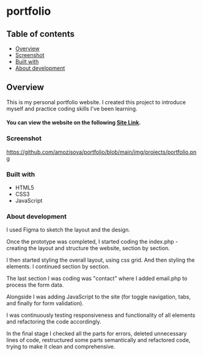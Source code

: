 # portfolio
## Table of contents
  - [Overview](#overview)
  - [Screenshot](#screenshot)
  - [Built with](#built-with)
  - [About development](#about-development)
 
## Overview
This is my personal portfolio website. I created this project to introduce myself and practice coding skills I've been learning.

#### You can view the website on the following [Site Link](https://www.mozisa.eu/).

### Screenshot
https://github.com/amozisova/portfolio/blob/main/img/projects/portfolio.png

### Built with
- HTML5
- CSS3
- JavaScript

### About development
I used Figma to sketch the layout and the design.

Once the prototype was completed, I started coding the index.php - creating the layout and structure the website, section by section.

I then started styling the overall layout, using css grid. And then styling the elements. I continued section by section.

The last section I was coding was "contact" where I added email.php to process the form data.

Alongside I was adding JavaScript to the site (for toggle navigation, tabs, and finally for form validation).

I was continuously testing responsiveness and functionality of all elements and refactoring the code accordingly.

In the final stage I checked all the parts for errors, deleted unnecessary lines of code, restructured some parts semantically and refactored code, trying to make it clean and comprehensive.
